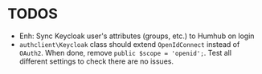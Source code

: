 TODOS 
=====

- Enh: Sync Keycloak user's attributes (groups, etc.) to Humhub on login
- `authclient\Keycloak` class should extend `OpenIdConnect` instead of `OAuth2`. When done, remove `public $scope = 'openid';`. Test all different settings to check there are no issues.